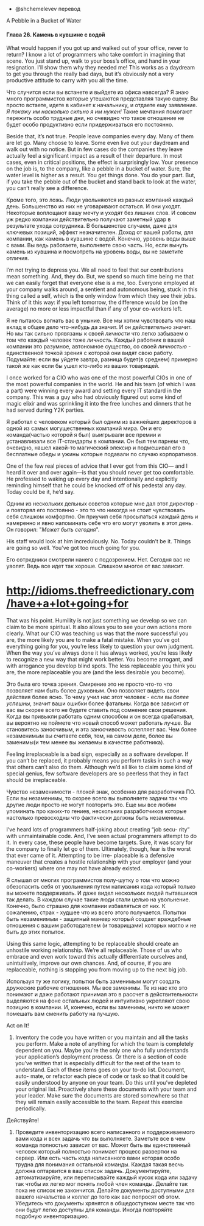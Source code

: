 - @shchemelevev перевод


A Pebble in a Bucket of Water
#### Глава 26. Камень в кувшине с водой


What would happen if you got up and walked out of your office, never
to return? I know a lot of programmers who take comfort in imagining
that scene. You just stand up, walk to your boss’s office, and hand in
your resignation. I’ll show them why they needed me! This works as a
daydream to get you through the really bad days, but it’s obviously
not a very productive attitude to carry with you all the time.

Что случится если вы встанете и выйдете из офиса навсегда? Я знаю много 
программистов которые утешаются представляя такую сцену. Вы просто встаете, 
идете в кабинет к начальнику, и отдаете ему заявление. _Я покажу им насколько 
сильно я им нужен!_ Такие мечтания помогают пережить особо трудные дни, но 
очевидно что такое отношение не будет особо продуктивно если придерживаться
его постоянно.



Beside that, it’s not true. People leave companies every day. Many
of them are let go. Many choose to leave. Some even live out your
daydream and walk out with no notice. But in few cases do the
companies they leave actually feel a significant impact as a result of
their departure. In most cases, even in critical positions, the effect is
surprisingly low. Your presence on the job is, to the company, like a
pebble in a bucket of water. Sure, the water level is higher as a result.
You get things done. You do your part. But, if you take the pebble out
of the bucket and stand back to look at the water, you can’t really see
a difference.

Кроме того, это ложь. Люди увольняются из разных компаний каждый день. 
Большенство из них не уговаривают остаться. И они уходят. Некоторые воплощают
вашу мечту и уходят без лишних слов. И совсем уж редко компании действительно 
получают заметный удар в результате ухода сотрудника. В большенстве случаем, 
даже для ключевых позиций, эффект незначителен. Доход от вашей работы, для 
компании, как камень в кувшине с водой. Конечно, уровень воды выше с вами.
Вы ведь работаете, выполняете свою часть. Но, если вынуть камень из кувшина 
и посмотреть на уровень воды, вы не заметите отличия.



I’m not trying to depress you. We all need to feel that our contributions
mean something. And, they do. But, we spend so much time being
me that we can easily forget that everyone else is a me, too. Everyone
employed at your company walks around, a sentient and autonomous
being, stuck in this thing called a self, which is the only window from
which they see their jobs. Think of it this way: if you left tomorrow, the
difference would be (on the average) no more or less impactful than if
any of your co-workers left.

Я не пытаюсь вогнать вас в уныние. Все мы хотим чувствовать что наш вклад 
в общее дело что-нибудь да значит. И он действительно значит. Но мы так сильно
прявязаны к своей _личности_ что легко забываем о том что каждый человек тоже 
_личность_. Каждый работник в вашей компании это разумное, автономное существо,
со своей _личностью_ - единственной точкой зрения с которой они видят свою
работу. Подумайте: если вы уйдете завтра, разница будет(в среднем) примерно 
такой же как если бы ушел кто-либо из ваших товарищей.



I once worked for a CIO who was one of the most powerful CIOs in
one of the most powerful companies in the world. He and his team (of
which I was a part) were winning every award and setting every IT
standard in the company. This was a guy who had obviously figured
out some kind of magic elixir and was sprinkling it into the free lunches
and dinners that he had served during Y2K parties.

Я работал с человеком который был одним из важнейших директоров в одной
из самых могущественных компаний мира. Он и его команда(частью которой я был) 
выигрывали все премии и устанавливали все IT-стандарты в компании. Он был 
тем парнем что, очевидно, нашел какой-то магический элексир и подмешивал его 
в бесплатные обеды и ужины которые подавали по случаю корпоративов.



One of the few real pieces of advice that I ever got from this CIO—
and I heard it over and over again—is that you should never get too
comfortable. He professed to waking up every day and intentionally
and explicitly reminding himself that he could be knocked off of his
pedestal any day. Today could be it, he’d say.

Одним из нескольких дельных советов которые мне дал этот директор - и повторял 
его постоянно - это то что никогда не стоит чувствовать себя слишком 
комфортно. Он приучил себя просыпаться каждый день и намеренно и явно 
напоминать себе что его могут уволить в этот день. Он говорил: "_Может быть 
сегодня_".



His staff would look at him incredulously. No. Today couldn’t be it.
Things are going so well. You’ve got too much going for you.

Его сотркдники смотрели нанего с подозрением. Нет. Сегодня вас не уволят.
Ведь все идет так хороше. Слишком многое от вас зависит.
# http://idioms.thefreedictionary.com/have+a+lot+going+for



That was his point. Humility is not just something we develop so we can claim to
be more spiritual. It also allows you to see your own actions more clearly. 
What our CIO was teaching us was that the more successful you are, the more 
likely you are to make a fatal mistake. When you’ve got everything going for 
you, you’re less likely to question your own judgment. When the way you’ve 
always done it has always worked, you’re less likely to recognize a new way 
that might work better. You become arrogant, and with arrogance you develop 
blind spots.  The less replaceable you think you are, the more replaceable you 
are (and the less desirable you become).

Это была его точка зрения. Смирение это не просто что-то что позволяет нам 
быть более духовным. Оно позволяет видеть свои действия более ясно. То чему 
учил нас этот человек - если вы _более успешны_, значит ваши ошибки более 
фатальны. Когда все зависит от вас вы скорее всего не будете ставить под 
сомнение свои решения. Когда вы привыкли работать одним способом и он всегда
срабатывал, вы вероятно не поймете что новый способ может работать лучше. 
Вы становитесь заносчивым, и эта заносчивость ослепляет вас. Чем более 
незаменимым вы считаете себя, тем, на самом деле, более вы заменимы(и тем
менее вы желаемы в качестве работника).



Feeling irreplaceable is a bad sign, especially as a software developer.
If you can’t be replaced, it probably means you perform tasks in such
a way that others can’t also do them. Although we’d all like to claim
some kind of special genius, few software developers are so peerless
that they in fact should be irreplaceable.

Чувство незаменимости - плохой знак, особенно для разработчика ПО. Если
вы незаменимы, то скорее всего вы выполняете задачи так что другие люди
просто не могут повторить это. Еще мы все любим упоминать про каких-то 
гениев, нескольких разработчиков которые настолько превосходны что
фактически должны быть незаменимы.



I’ve heard lots of programmers half-joking about creating “job secu-
rity” with unmaintainable code. And, I’ve seen actual programmers
attempt to do it. In every case, these people have become targets. Sure,
it was scary for the company to finally let go of them. Ultimately,
though, fear is the worst that ever came of it. Attempting to be irre-
placeable is a defensive maneuver that creates a hostile relationship
with your employer (and your co-workers) where one may not have
already existed.

Я слышал от многих программистов полу-шутку о том что можно обезопасить
себя от увольнения путем написания кода который только вы можете 
поддерживать. И даже видел нескольких людей пытавшихся так делать. 
В каждом случае такие люди стали целью на увольнение. Конечно, было 
страшно для компании избавляться от них. К сожалению, страх - худшее 
что из всего этого получается. Попытки быть незаменимым - защитный 
маневр который создает враждебные отношения с вашим работодателем 
(и товарищами) которых могло и не быть до этих попыток.



Using this same logic, attempting to be replaceable should create an
unhostile working relationship. We’re all replaceable. Those of us who
embrace and even work toward this actually differentiate ourselves
and, unintuitively, improve our own chances. And, of course, if you
are replaceable, nothing is stopping you from moving up to the next
big job.

Используя ту же логику, попытки быть заменимым могут создать дружеские 
рабочие отношения. Мы все заменимы. Те из нас кто это понимают и даже 
работают принимая это в рассчет в действительности выделяются на фоне 
остальных людей и интуитивно укрепляют свою позицию в компании. И, конечно, 
если вы заменимы, ничто не может помешать вам сменить работу на лучшую.



Act on It!
1. Inventory the code you have written or you maintain and all the
tasks you perform. Make a note of anything for which the team is
completely dependent on you. Maybe you’re the only one who
fully understands your application’s deployment process. Or there
is a section of code you’ve written that is especially difficult for the
rest of the team to understand.
Each of these items goes on your to-do list. Document, auto-
mate, or refactor each piece of code or task so that it could be
easily understood by anyone on your team. Do this until you’ve
depleted your original list. Proactively share these documents with
your team and your leader. Make sure the documents are stored
somewhere so that they will remain easily accessible to the team.
Repeat this exercise periodically.

Действуйте!
1. Проведите инвенторизацию всего написанного и поддерживаемого вами кода и 
всех задачь что вы выполняете. Заметьте все в чем команда полностью зависит 
от вас. Может быть вы единственный человек который полностью понимает 
процесс развертки на сервер. Или есть часть кода написанного вами которая 
особо трудна для понимания остальной команды. Каждая такая весчь должна 
оптарвится в ваш список задачь. Документируйте, автоматизируйте, или 
переписывайте каждый кусок кода или задачу так чтобы их легко мог понять
любой член команды. Делайте так пока не список не закончится. Делайте 
документы доступными для вашего начальства и коллег до того как вас 
попросят об этом. Убедитесь что документы хрянятся в общедоступном месте 
так что они будут легко доступны для команды. Иногда повторяйте 
подобную инвенторизацию.
